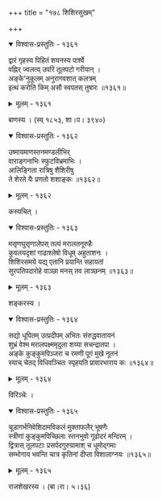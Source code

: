 +++
title = "१७८ शिशिरसुखम्"

+++



<details open><summary>विश्वास-प्रस्तुतिः - १३६१</summary>

द्वारं गृहस्य पिहितं शयनस्य पार्श्वे  
वह्निर् ज्वलत्य् उपरि तूलपटो गरीयान् ।  
अङ्के’नुकूलम् अनुरागवशात् कलत्रम्   
इत्थं करोति किम् असौ स्वपतस् तुषारः ॥१३६१॥
</details>

<details><summary>मूलम् - १३६१</summary>

द्वारं गृहस्य पिहितं शयनस्य पार्श्वे  
वह्निर् ज्वलत्य् उपरि तूलपटो गरीयान् ।  
अङ्के’नुकूलम् अनुरागवशात् कलत्रम्   
इत्थं करोति किम् असौ स्वपतस् तुषारः ॥१३६१॥
</details>


बाणस्य । (स्व् १८५३, शा।प। ३९४०)  



<details open><summary>विश्वास-प्रस्तुतिः - १३६२</summary>

उष्मायमाणस्तनमण्डलीभिर्   
वाराङ्गनाभिः स्फुटविभ्रमाभिः ।  
आलिङ्गिता रात्रिषु शैशिरीषु  
ते शेरते यैः प्रणतो शशाङ्कः ॥१३६२॥
</details>

<details><summary>मूलम् - १३६२</summary>

उष्मायमाणस्तनमण्डलीभिर्   
वाराङ्गनाभिः स्फुटविभ्रमाभिः ।  
आलिङ्गिता रात्रिषु शैशिरीषु  
ते शेरते यैः प्रणतो शशाङ्कः ॥१३६२॥
</details>


कस्यचित् ।  



<details open><summary>विश्वास-प्रस्तुतिः - १३६३</summary>

मसृणघुसृणालेपस् तल्पं मरालतनूरुहैः  
कुवलयदृशां गाढाश्लेषो विधूम् अहुताशनः ।  
शिशिरसमये यद्य् एतानि प्रयान्ति सहायतां  
सुरपतिपदारोहे वाञ्छा मनस् तव लाञ्छनम् ॥१३६३॥
</details>

<details><summary>मूलम् - १३६३</summary>

मसृणघुसृणालेपस् तल्पं मरालतनूरुहैः  
कुवलयदृशां गाढाश्लेषो विधूम् अहुताशनः ।  
शिशिरसमये यद्य् एतानि प्रयान्ति सहायतां  
सुरपतिपदारोहे वाञ्छा मनस् तव लाञ्छनम् ॥१३६३॥
</details>


शङ्करस्य ।  



<details open><summary>विश्वास-प्रस्तुतिः - १३६४</summary>

सद्यो धूपितम् उत्प्रदीपम् अभितः संरुद्धवातायनं  
शुभ्रं वेश्म मरालपक्ष्ममृदुला शय्या सचन्द्रातपा ।  
अङ्के कुङ्कुमपिञ्जरा च रमणी पूगं मुखे नूतनं  
स्याच् चेतद् विधिवञ्चितः स्पृहयति प्रावारभाराय कः ॥१३६४॥
</details>

<details><summary>मूलम् - १३६४</summary>

सद्यो धूपितम् उत्प्रदीपम् अभितः संरुद्धवातायनं  
शुभ्रं वेश्म मरालपक्ष्ममृदुला शय्या सचन्द्रातपा ।  
अङ्के कुङ्कुमपिञ्जरा च रमणी पूगं मुखे नूतनं  
स्याच् चेतद् विधिवञ्चितः स्पृहयति प्रावारभाराय कः ॥१३६४॥
</details>


विरिञ्चेः ।  



<details open><summary>विश्वास-प्रस्तुतिः - १३६५</summary>

चूडागर्भनिवेशिदामविकलं मुक्ताफलैर् भूषणैः  
स्त्रीणां कुङ्कुमपिच्छिलाः स्तनभुवो गूढोदरं मन्दिरम् ।  
द्वित्रास् तूलपटाः प्रसर्पदगुरुग्रामाश् च धूमोद्गमाः  
सम्भोगाय भवन्ति चात्र कृतिनां दीप्ता विशालाग्नयः ॥१३६५॥
</details>

<details><summary>मूलम् - १३६५</summary>

चूडागर्भनिवेशिदामविकलं मुक्ताफलैर् भूषणैः  
स्त्रीणां कुङ्कुमपिच्छिलाः स्तनभुवो गूढोदरं मन्दिरम् ।  
द्वित्रास् तूलपटाः प्रसर्पदगुरुग्रामाश् च धूमोद्गमाः  
सम्भोगाय भवन्ति चात्र कृतिनां दीप्ता विशालाग्नयः ॥१३६५॥
</details>


राजशेखरस्य । (बा।रा। ५।३६)  

